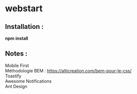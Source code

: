 # webstart

## Installation :  
**npm install**

## Notes : 
Mobile First<br/>
Méthodologie BEM : https://alticreation.com/bem-pour-le-css/<br/>
Toastify<br/>
Awesome Notifications<br/>
Ant Design<br/>
